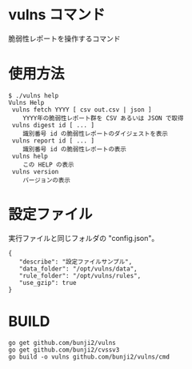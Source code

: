 # vulns コマンド

脆弱性レポートを操作するコマンド

# 使用方法

```
$ ./vulns help
Vulns Help
 vulns fetch YYYY [ csv out.csv | json ]
    YYYY年の脆弱性レポート群を CSV あるいは JSON で取得
 vulns digest id [ ... ]
    識別番号 id の脆弱性レポートのダイジェストを表示
 vulns report id [ ... ]
    識別番号 id の脆弱性レポートの表示
 vulns help
    この HELP の表示
 vulns version
    バージョンの表示
```

# 設定ファイル

実行ファイルと同じフォルダの "config.json"。

```
{
   "describe": "設定ファイルサンプル",
   "data_folder": "/opt/vulns/data",
   "rule_folder": "/opt/vulns/rules",
   "use_gzip": true
}
```

# BUILD

```
go get github.com/bunji2/vulns
go get github.com/bunji2/cvssv3
go build -o vulns github.com/bunji2/vulns/cmd
```
